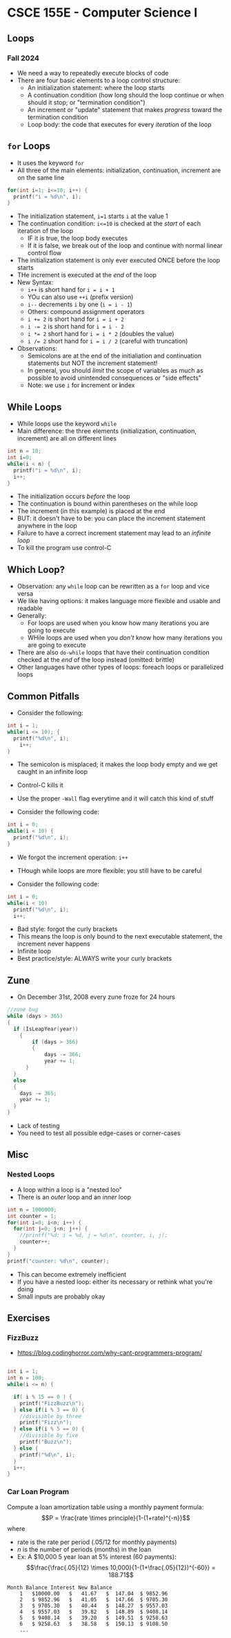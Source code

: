 
# CSCE 155E - Computer Science I
## Loops
### Fall 2024

* We need a way to repeatedly execute blocks of code
* There are four basic elements to a loop control structure:
  * An initialization statement: where the loop starts
  * A continuation condition (how long should the loop continue or when should it stop; or "termination condition")
  * An increment or "update" statement that makes *progress* toward the termination condition
  * Loop body: the code that executes for every *iteration* of the loop

## `for` Loops

* It uses the keyword `for`
* All three of the main elements: initialization, continuation, increment are on the same line

```c
for(int i=1; i<=10; i++) {
  printf("i = %d\n", i);
}
```

* The initialization statement, `i=1` starts `i` at the value 1
* The continuation condition: `i<=10` is checked at the *start* of each iteration of the loop
  * IF it is true, the loop body executes
  * If it is false, we break out of the loop and continue with normal linear control flow
* The initialization statement is only ever executed ONCE before the loop starts
* THe increment is executed at the *end* of the loop
* New Syntax:
  * `i++` is short hand for `i = i + 1`
  * YOu can also use `++i` (prefix version)
  * `i--` decrements `i` by one (`i = i - 1`)
  * Others: compound assignment operators
  * `i += 2` is short hand for `i = i + 2`
  * `i -= 2` is short hand for `i = i - 2`
  * `i *= 2` short hand for `i = i * 2` (doubles the value)
  * `i /= 2` short hand for `i = i / 2` (careful with truncation)
* Observations:
  * Semicolons are at the end of the initialiation and continuation statements but NOT the increment statement!
  * In general, you should *limit* the scope of variables as much as possible to avoid unintended consequences or "side effects"
  * Note: we use `i` for **i**ncrement or **i**ndex

## While Loops

* While loops use the keyword `while`
* Main difference: the three elements (initialization, continuation, increment) are all on different lines

```c
int n = 10;
int i=0;
while(i < n) {
  printf("i = %d\n", i);
  i++;
}
```

* The initialization occurs *before* the loop
* The continuation is bound within parentheses on the while loop
* The increment (in this example) is placed at the end
* BUT: it doesn't have to be: you can place the increment statement anywhere in the loop
* Failure to have a correct increment statement may lead to an *infinite loop*
* To kill the program use control-C

## Which Loop?

* Observation: any `while` loop can be rewritten as a `for` loop and vice versa
* We like having options: it makes language more flexible and usable and readable
* Generally:
  * For loops are used when you know how many iterations you are going to execute
  * WHile loops are used when you *don't* know how many iterations you are going to execute
* There are also `do-while` loops that have their continuation condition checked at the *end* of the loop instead (omitted: brittle)
* Other languages have other types of loops: foreach loops or parallelized loops

## Common Pitfalls

* Consider the following:

```c
int i = 1;
while(i <= 10); {
  printf("%d\n", i);
	i++;
}
```

* The semicolon is misplaced; it makes the loop body empty and we get caught in an infinite loop
* Control-C kills it
* Use the proper `-Wall` flag everytime and it will catch this kind of stuff

* Consider the following code:

```c
int i = 0;
while(i < 10) {
  printf("%d\n", i);
}
```

* We forgot the increment operation: `i++`
* THough while loops are more flexible: you still have to be careful

* Consider the following code:

```c
int i = 0;
while(i < 10)
  printf("%d\n", i);
  i++;
```

* Bad style: forgot the curly brackets
* This means the loop is only bound to the next executable statement, the increment never happens
* Infinite loop
* Best practice/style: ALWAYS write your curly brackets

## Zune

* On December 31st, 2008 every zune froze for 24 hours

```c
//zune bug
while (days > 365)
{
  if (IsLeapYear(year))
	{
		if (days > 366)
		{
			days -= 366;
			year += 1;
	  }
  }
  else
  {
    days -= 365;
    year += 1;
  }
}
```

* Lack of testing
* You need to test all possible edge-cases or corner-cases

## Misc

### Nested Loops

* A loop within a loop is a "nested loo"
* There is an *outer* loop and an *inner* loop

```c
int n = 1000000;
int counter = 1;
for(int i=0; i<n; i++) {
  for(int j=0; j<n; j++) {
    //printf("%d: i = %d, j = %d\n", counter, i, j);
    counter++;
  }
}
printf("counter: %d\n", counter);
```

* This can become extremely inefficient
* If you have a nested loop: either its necessary or rethink what you're doing
* Small inputs are probably okay

## Exercises

### FizzBuzz

* https://blog.codinghorror.com/why-cant-programmers-program/

```c

int i = 1;
int n = 100;
while(i <= n) {

  if( i % 15 == 0 ) {
    printf("FizzBuzz\n");
  } else if(i % 3 == 0) {
    //divisible by three
    printf("Fizz\n");
  } else if(i % 5 == 0) {
    //divisible by five
    printf("Buzz\n");
  } else {
    printf("%d\n", i);
  }
  i++;
}
```

### Car Loan Program

Compute a loan amortization table using a monthly payment formula:
  $$P = \frac{rate \times principle}{1-(1+rate)^{-n}}$$
where
 * rate is the rate per period (.05/12 for monthly payments)
 * $n$ is the number of periods (months) in the loan
 * Ex: A $10,000 5 year loan at 5% interest (60 payments):
 $$\frac{\frac{.05}{12} \times 10,000}{1-(1+\frac{.05}{12})^{-60}} = 188.71$$

 ```text
 Month Balance Interest New Balance
     1   $10000.00   $   41.67   $  147.04  $ 9852.96
     2   $ 9852.96   $   41.05   $  147.66  $ 9705.30
     3   $ 9705.30   $   40.44   $  148.27  $ 9557.03
     4   $ 9557.03   $   39.82   $  148.89  $ 9408.14
     5   $ 9408.14   $   39.20   $  149.51  $ 9258.63
     6   $ 9258.63   $   38.58   $  150.13  $ 9108.50
     ...
```




```text








```
